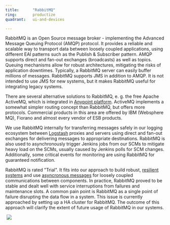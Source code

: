 ```yaml
---
title:      "RabbitMQ"
ring:       productize
quadrant:   ui-and-devices

---
```

RabbitMQ is an Open Source message broker - implementing the Advanced Message Queuing Protocol (AMQP) protocol. It provides a reliable and scalable way to transport data between loosely coupled applications, using different EAI patterns such as the Publish & Subscriber pattern. AMQP supports direct and fan-out exchanges (broadcasts) as well as topics. Queuing mechanisms allow for robust architectures, mitigating the risks of application downtimes. Typically, a RabbitMQ server can easily buffer millions of messages. RabbitMQ supports JMS in addition to AMQP. It is not intended to use JMS for new systems, but it makes RabbitMQ useful for integrating legacy systems.

There are several alternative solutions to RabbitMQ, e. g. the free Apache ActiveMQ, which is integrated in [Anypoint platform](/ui-and-devices/anypoint-platform.html). ActiveMQ implements a somewhat simpler routing concept than RabbitMQ, but offers more protocols. Commercial products in this area are offered by IBM (Websphere MQ), Fiorano and almost every vendor of ESB products.

We use RabbitMQ internally for transferring messages safely in our logging ecosystem between [Logstash](/platforms-and-partners/elk-stack.html) proxies and servers using direct and fan-out exchanges for delivering messages to appropriate destinations. RabbitMQ is also used to asynchronously trigger Jenkins jobs from our SCMs to mitigate heavy load on the SCMs, usually caused by Jenkins polls for SCM changes. Additionally, some critical events for monitoring are using RabbitMQ for guaranteed notification. 

RabbitMQ is rated "Trial". It fits into our approach to build robust, [resilient systems](/infrastructure-and-operational-technology/resilience-thinking.html) and use [asyncronous messages](/infrastructure-and-operational-technology/decoupling-infrastructure-via-messaging.html) for loosely coupled communications between components. In practice, RabbitMQ proved to be stable and dealt well with service interruptions from failures and maintenance slots. A common pain point is RabbitMQ as a single point of failure disrupting the data flow in a system. This issue is currently approached by setting up a HA cluster for RabbitMQ. The outcome of this approach will clarify the extent of future usage of RabbitMQ in our systems.

 ![](/assets/images/rabbitmq.png)
